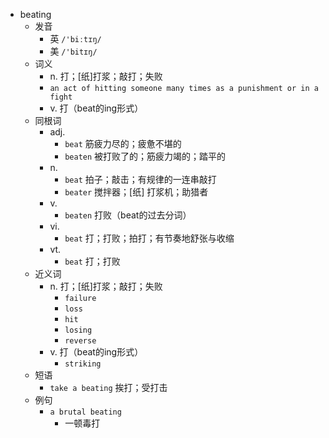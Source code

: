 - beating
  - 发音
    - 英 `/'biːtɪŋ/`
    - 美 `/'bitɪŋ/`
  - 词义
    - n. 打；[纸]打浆；敲打；失败
    - `an act of hitting someone many times as a punishment or in a fight`
    - v. 打（beat的ing形式）
  - 同根词
    - adj.
      - `beat` 筋疲力尽的；疲惫不堪的
      - `beaten` 被打败了的；筋疲力竭的；踏平的
    - n.
      - `beat` 拍子；敲击；有规律的一连串敲打
      - `beater` 搅拌器；[纸] 打浆机；助猎者
    - v.
      - `beaten` 打败（beat的过去分词）
    - vi.
      - `beat` 打；打败；拍打；有节奏地舒张与收缩
    - vt.
      - `beat` 打；打败
  - 近义词
    - n. 打；[纸]打浆；敲打；失败
      - `failure`
      - `loss`
      - `hit`
      - `losing`
      - `reverse`
    - v. 打（beat的ing形式）
      - `striking`
  - 短语
    - `take a beating` 挨打；受打击 
  - 例句
    - `a brutal beating`
      - 一顿毒打

